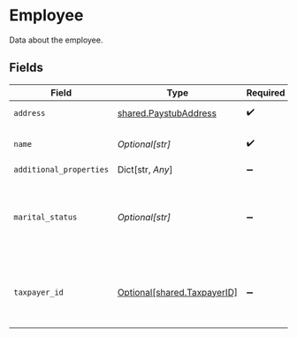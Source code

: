 # Employee

Data about the employee.


## Fields

| Field                                                            | Type                                                             | Required                                                         | Description                                                      |
| ---------------------------------------------------------------- | ---------------------------------------------------------------- | ---------------------------------------------------------------- | ---------------------------------------------------------------- |
| `address`                                                        | [shared.PaystubAddress](../../models/shared/paystubaddress.md)   | :heavy_check_mark:                                               | Address on the paystub                                           |
| `name`                                                           | *Optional[str]*                                                  | :heavy_check_mark:                                               | The name of the employee.                                        |
| `additional_properties`                                          | Dict[str, *Any*]                                                 | :heavy_minus_sign:                                               | N/A                                                              |
| `marital_status`                                                 | *Optional[str]*                                                  | :heavy_minus_sign:                                               | Marital status of the employee - either `single` or `married`.   |
| `taxpayer_id`                                                    | [Optional[shared.TaxpayerID]](../../models/shared/taxpayerid.md) | :heavy_minus_sign:                                               | Taxpayer ID of the individual receiving the paystub.             |